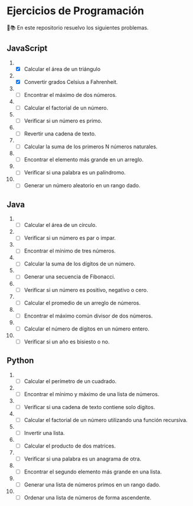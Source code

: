 # Ejercicios de Programación

🧪📚 En este repositorio resuelvo los siguientes problemas.

## JavaScript

01. - [x] Calcular el área de un triángulo
02. - [x] Convertir grados Celsius a Fahrenheit.
03. - [ ] Encontrar el máximo de dos números.
04. - [ ] Calcular el factorial de un número.
05. - [ ] Verificar si un número es primo.
06. - [ ] Revertir una cadena de texto.
07. - [ ]  Calcular la suma de los primeros N números naturales.
08. - [ ]  Encontrar el elemento más grande en un arreglo.
09. - [ ]  Verificar si una palabra es un palíndromo.
10. - [ ]  Generar un número aleatorio en un rango dado.

## Java

01. - [ ]  Calcular el área de un círculo.
02. - [ ]  Verificar si un número es par o impar.
03. - [ ]  Encontrar el mínimo de tres números.
04. - [ ]  Calcular la suma de los dígitos de un número.
05. - [ ]  Generar una secuencia de Fibonacci.
06. - [ ]  Verificar si un número es positivo, negativo o cero.
07. - [ ]  Calcular el promedio de un arreglo de números.
08. - [ ]  Encontrar el máximo común divisor de dos números.
09. - [ ]  Calcular el número de dígitos en un número entero.
10. - [ ]  Verificar si un año es bisiesto o no.

## Python

01. - [ ]  Calcular el perímetro de un cuadrado.
02. - [ ]  Encontrar el mínimo y máximo de una lista de números.
03. - [ ]  Verificar si una cadena de texto contiene solo dígitos.
04. - [ ]  Calcular el factorial de un número utilizando una función recursiva.
05. - [ ]  Invertir una lista.
06. - [ ]  Calcular el producto de dos matrices.
07. - [ ]  Verificar si una palabra es un anagrama de otra.
08. - [ ]  Encontrar el segundo elemento más grande en una lista.
09. - [ ]  Generar una lista de números primos en un rango dado.
10. - [ ]  Ordenar una lista de números de forma ascendente.
